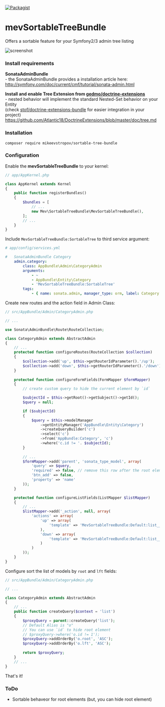 [![Packagist](https://img.shields.io/packagist/l/doctrine/orm.svg?maxAge=2592000)]()

# mevSortableTreeBundle
Offers a sortable feature for your Symfony2/3 admin tree listing

![screenshot](https://cloud.githubusercontent.com/assets/15070249/16892502/cd866138-4b3e-11e6-891d-02bf1ed4acac.png)

### Install requirements

**SonataAdminBundle**  
\- the SonataAdminBundle provides a installation article here:  
http://symfony.com/doc/current/cmf/tutorial/sonata-admin.html

**Install and enable Tree Extension from [gedmo/doctrine-extensions](https://packagist.org/packages/gedmo/doctrine-extensions)**  
\- nested behavior will implement the standard Nested-Set behavior on your Entity  
(check [stof/doctrine-extensions-bundle](https://symfony.com/doc/master/bundles/StofDoctrineExtensionsBundle/index.html) for easier integration in your project)
https://github.com/Atlantic18/DoctrineExtensions/blob/master/doc/tree.md

### Installation

```console
composer require mikeevstropov/sortable-tree-bundle
```

### Configuration

Enable the **mevSortableTreeBundle** to your kernel:

```php
// app/AppKernel.php

class AppKernel extends Kernel
{
	public function registerBundles()
	{
		$bundles = [
			// ...
			new Mev\SortableTreeBundle\MevSortableTreeBundle(),
		];
		// ...
	}
}
```

Include `MevSortableTreeBundle:SortableTree` to third service argument:

``` yml
# app/config/services.yml

#   SonataAdminBundle Category
    admin.category:
        class: AppBundle\Admin\CategoryAdmin
        arguments:
            - ~
            - AppBundle\Entity\Category
            - 'MevSortableTreeBundle:SortableTree'
        tags:
            - { name: sonata.admin, manager_type: orm, label: Category }
```

Create new routes and the action field in Admin Class:

```php
// src/AppBundle/Admin/CategoryAdmin.php

// ...

use Sonata\AdminBundle\Route\RouteCollection;

class CategoryAdmin extends AbstractAdmin
{
	// ...
	protected function configureRoutes(RouteCollection $collection)
	{
		$collection->add('up', $this->getRouterIdParameter().'/up');
        $collection->add('down', $this->getRouterIdParameter().'/down');
    }
    
    protected function configureFormFields(FormMapper $formMapper)
    {
        // create custom query to hide the current element by `id`

        $subjectId = $this->getRoot()->getSubject()->getId();
        $query = null;

        if ($subjectId)
        {
            $query = $this->modelManager
                ->getEntityManager('AppBundle\Entity\Category')
                ->createQueryBuilder('c')
                ->select('c')
                ->from('AppBundle:Category', 'c')
                ->where('c.id != '. $subjectId);
        }
        
        // ...
        $formMapper->add('parent', 'sonata_type_model', array(
            'query' => $query,
            'required' => false, // remove this row after the root element is created
            'btn_add' => false,
            'property' => 'name'
        ));
    }

	protected function configureListFields(ListMapper $listMapper)
	{
		// ...
		$listMapper->add('_action', null, array(
			'actions' => array(
				'up' => array(
                    'template' => 'MevSortableTreeBundle:Default:list__action_up.html.twig'
                ),
                'down' => array(
                    'template' => 'MevSortableTreeBundle:Default:list__action_down.html.twig'
                )
			)
		));
	}
}
```

Configure sort the list of models by `root` and `lft` fields:

```php
// src/AppBundle/Admin/CategoryAdmin.php

// ...

class CategoryAdmin extends AbstractAdmin
{
	// ...
	public function createQuery($context = 'list')
	{
		$proxyQuery = parent::createQuery('list');
        // Default Alias is "o"
        // You can use `id` to hide root element
        // $proxyQuery->where('o.id != 1');
        $proxyQuery->addOrderBy('o.root', 'ASC');
        $proxyQuery->addOrderBy('o.lft', 'ASC');
    
		return $proxyQuery;
	}
	// ...
}
```

That's it!

### ToDo
- Sortable behaveor for root elements (but, you can hide root element)

